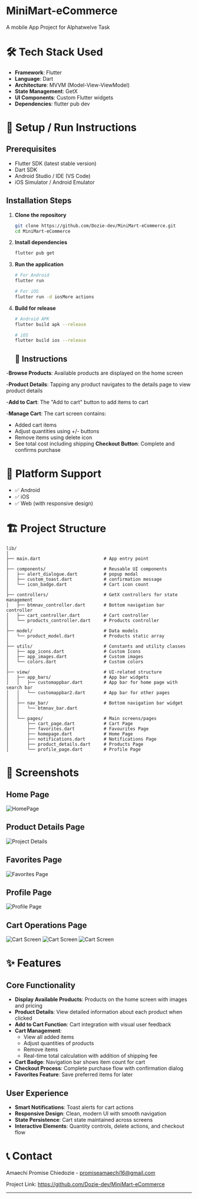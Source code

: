 # MiniMart-eCommerce
A mobile App Project for Alphatwelve Task

# 🛠️ Tech Stack Used 

- **Framework**: Flutter
- **Language**: Dart
- **Architecture**: MVVM (Model-View-ViewModel)
- **State Management**: GetX
- **UI Components**: Custom Flutter widgets
- **Dependencies**: flutter pub dev

# 🚀 Setup / Run Instructions

## Prerequisites
- Flutter SDK (latest stable version)
- Dart SDK
- Android Studio / IDE (VS Code)
- iOS Simulator / Android Emulator

## Installation Steps

1. **Clone the repository**
   ```bash
   git clone https://github.com/Dozie-dev/MiniMart-eCommerce.git
   cd MiniMart-eCommerce
   ```

2. **Install dependencies**
   ```bash
   flutter pub get
   ```

3. **Run the application**
   ```bash
   # For Android
   flutter run

   # For iOS
   flutter run -d iosMore actions

4. **Build for release**
   ```bash
   # Android APK
   flutter build apk --release

   # iOS
   flutter build ios --release
   ```

   ## 🎯 Instructions

 -**Browse Products**: Available products are displayed on the home screen 
 
 -**Product Details**: Tapping any product navigates to the details page to view product details
 
 -**Add to Cart**: The "Add to cart" button to add items to cart
 
 -**Manage Cart**: The cart screen contains:
   - Added cart items
   - Adjust quantities using +/- buttons
   - Remove items using delete icon
   - See total cost including shipping
 **Checkout Button**: Complete and confirms purchase

   # 📱 Platform Support

- ✅ Android
- ✅ iOS
- ✅ Web (with responsive design)


# 🏗️ Project Structure
```
lib/
│
├── main.dart                        # App entry point
│
├── components/                      # Reusable UI components
│   ├── alert_dialogue.dart          # popup modal
│   ├── custom_toast.dart            # confirmation message
│   └── icon_badge.dart              # Cart icon count
│
├── controllers/                     # GetX controllers for state management
│   ├── btmnav_controller.dart       # Bottom navigation bar controller
│   ├── cart_controller.dart         # Cart controller
│   └── products_controller.dart     # Products controller
│
├── model/                           # Data models
│   └── product_model.dart           # Products static array
│
├── utils/                           # Constants and utility classes
│   ├── app_icons.dart               # Custom Icons
│   ├── app_images.dart              # Custom images
│   └── colors.dart                  # Custom colors
│
├── view/                            # UI-related structure
│   ├── app_bars/                    # App bar widgets
│   │   ├── customappbar.dart        # App bar for home page with search bar
│   │   └── customappbar2.dart       # App bar for other pages
│   │
│   ├── nav_bar/                     # Bottom navigation bar widget
│   │   └── btmnav_bar.dart    
│   │
│   └── pages/                       # Main screens/pages
│       ├── cart_page.dart           # Cart Page
│       ├── favorites.dart           # Favourites Page
│       ├── homepage.dart            # Home Page
│       ├── notifications.dart       # Notifications Page
│       ├── product_details.dart     # Products Page
│       └── profile_page.dart        # Profile Page
```



# 📱 Screenshots
## Home Page
![HomePage](\assets\screenshot\homepage.jpg)
## Product Details Page
![Project Details](/assets/screenshot/productdetails.jpg)
## Favorites Page
![Favorites Page](/assets/screenshot/favoritespage.jpg)
## Profile Page
![Profile Page](/assets/screenshot/profilepage.jpg)
## Cart Operations Page
![Cart Screen](/assets/screenshot/cartnoitems.jpg)
![Cart Screen](/assets/screenshot/cartitems.jpg)
![Cart Screen](/assets/screenshot/checkout.jpg)

# ✨ Features

## Core Functionality
- **Display Available Products**: Products on the home screen with images and pricing
- **Product Details**: View detailed information about each product when clicked
- **Add to Cart Function**: Cart integration with visual user feedback
- **Cart Management**: 
  - View all added items
  - Adjust quantities of products
  - Remove items 
  - Real-time total calculation with addition of shipping fee 
- **Cart Badge**: Navigation bar shows item count for cart
- **Checkout Process**: Complete purchase flow with confirmation dialog
- **Favorites Feature**: Save preferred items for later

## User Experience
- **Smart Notifications**: Toast alerts for cart actions
- **Responsive Design**: Clean, modern UI with smooth navigation
- **State Persistence**: Cart state maintained across screens
- **Interactive Elements**: Quantity controls, delete actions, and checkout flow


# 📞 Contact

Amaechi Promise Chiedozie - promiseamaechi16@gmail.com

Project Link: https://github.com/Dozie-dev/MiniMart-eCommerce

---
